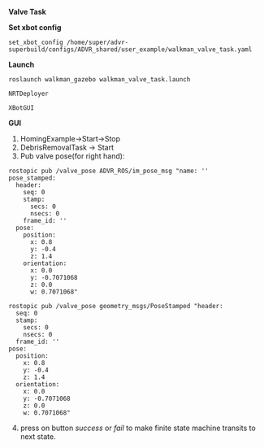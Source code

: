 **Valve Task**

**Set xbot config**
```
set_xbot_config /home/super/advr-superbuild/configs/ADVR_shared/user_example/walkman_valve_task.yaml

```


**Launch**
```
roslaunch walkman_gazebo walkman_valve_task.launch
```

```
NRTDeployer
```

```
XBotGUI
```


**GUI**
1) HomingExample->Start->Stop
2) DebrisRemovalTask -> Start
3) Pub valve pose(for right hand):
```
rostopic pub /valve_pose ADVR_ROS/im_pose_msg "name: ''
pose_stamped:
  header:
    seq: 0
    stamp:
      secs: 0
      nsecs: 0
    frame_id: ''
  pose:
    position:
      x: 0.8
      y: -0.4
      z: 1.4
    orientation:
      x: 0.0
      y: -0.7071068
      z: 0.0
      w: 0.7071068"
```
   
   
```
rostopic pub /valve_pose geometry_msgs/PoseStamped "header:
  seq: 0
  stamp:
    secs: 0
    nsecs: 0
  frame_id: ''
pose:
  position:
    x: 0.8
    y: -0.4
    z: 1.4
  orientation:
    x: 0.0
    y: -0.7071068
    z: 0.0
    w: 0.7071068" 
```
           
4) press on button _success_ or _fail_ to make finite state machine transits to next state.